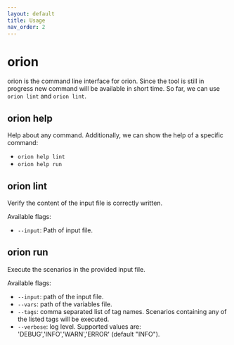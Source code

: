 ```yaml
---
layout: default
title: Usage
nav_order: 2
---
```

<link rel="stylesheet" href="../../assets/css/custom.css">

# orion

orion is the command line interface for orion. Since the tool is still in progress
new command will be available in short time. So far, we can use `orion lint` and `orion lint`.   

## orion help

Help about any command. Additionally, we can show the help of a specific command:

- `orion help lint`
- `orion help run`

## orion lint

Verify the content of the input file is correctly written.

Available flags:
- `--input`: Path of input file. 

## orion run

Execute the scenarios in the provided input file.

Available flags:
- `--input`: path of the input file.
- `--vars`: path of the variables file.
- `--tags`: comma separated list of tag names. Scenarios containing any of the listed tags will be executed.
- `--verbose`: log level. Supported values are: 'DEBUG','INFO','WARN','ERROR' (default "INFO").
